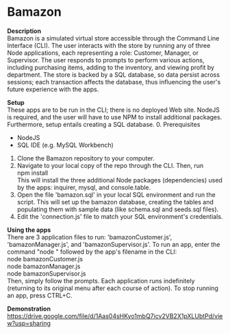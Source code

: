 # Bamazon

**Description**<br/>
Bamazon is a simulated virtual store accessible through the Command Line Interface (CLI). The user interacts with the store by running any of three Node applications, each representing a role: Customer, Manager, or Supervisor. The user responds to prompts to perform various actions, including purchasing items, adding to the inventory, and viewing profit by department. The store is backed by a SQL database, so data persist across sessions; each transaction affects the database, thus influencing the user's future experience with the apps. 

**Setup**<br/>
These apps are to be run in the CLI; there is no deployed Web site. NodeJS is required, and the user will have to use NPM to install additional packages. Furthermore, setup entails creating a SQL database. 
0. Prerequisites
  * NodeJS
  * SQL IDE (e.g. MySQL Workbench)
1. Clone the Bamazon repository to your computer.
2. Navigate to your local copy of the repo through the CLI. Then, run<br/>
      npm install<br/>
   This will install the three additional Node packages (dependencies) used by the apps: inquirer, mysql, and console.table.
3. Open the file 'bamazon.sql' in your local SQL environment and run the script. 
   This will set up the bamazon database, creating the tables and populating them with sample data (like schema.sql and seeds.sql files). 
4. Edit the 'connection.js' file to match your SQL environment's credentials.

**Using the apps**<br/> 
There are 3 application files to run: 'bamazonCustomer.js', 'bamazonManager.js', and 'bamazonSupervisor.js'. To run an app, enter the command "node " followed by the app's filename in the CLI:<br/>
      node bamazonCustomer.js<br/>
      node bamazonManager.js<br/>
      node bamazonSupervisor.js<br/>
Then, simply follow the prompts. Each application runs indefinitely (returning to its original menu after each course of action). To stop running an app, press CTRL+C.

**Demonstration**<br/>
https://drive.google.com/file/d/1Aas04sHKyo1mbQ7icv2VB2X1pXLUbtPd/view?usp=sharing
